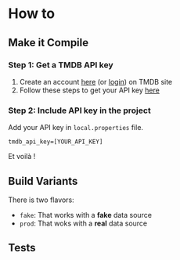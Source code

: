 # How to

## Make it Compile

### Step 1: Get a TMDB API key
1. Create an account [here](https://www.themoviedb.org/signup) (or [login](https://www.themoviedb.org/login)) on TMDB site 
2. Follow these steps to get your API key [here](https://developers.themoviedb.org/3/getting-started/introduction)

### Step 2: Include API key in the project
Add your API key in `local.properties` file.
```
tmdb_api_key=[YOUR_API_KEY]
```

Et voilà ! 

## Build Variants
There is two flavors:
* `fake`: That works with a **fake** data source
* `prod`: That woks with a **real** data source 

## Tests
 